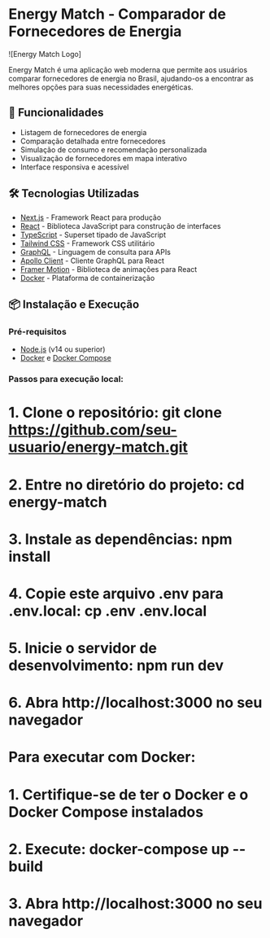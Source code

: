 # Energy Match - Comparador de Fornecedores de Energia

![Energy Match Logo]

Energy Match é uma aplicação web moderna que permite aos usuários comparar fornecedores de energia no Brasil, ajudando-os a encontrar as melhores opções para suas necessidades energéticas.

## 🚀 Funcionalidades

- Listagem de fornecedores de energia
- Comparação detalhada entre fornecedores
- Simulação de consumo e recomendação personalizada
- Visualização de fornecedores em mapa interativo
- Interface responsiva e acessível

## 🛠 Tecnologias Utilizadas

- [Next.js](https://nextjs.org/) - Framework React para produção
- [React](https://reactjs.org/) - Biblioteca JavaScript para construção de interfaces
- [TypeScript](https://www.typescriptlang.org/) - Superset tipado de JavaScript
- [Tailwind CSS](https://tailwindcss.com/) - Framework CSS utilitário
- [GraphQL](https://graphql.org/) - Linguagem de consulta para APIs
- [Apollo Client](https://www.apollographql.com/docs/react/) - Cliente GraphQL para React
- [Framer Motion](https://www.framer.com/motion/) - Biblioteca de animações para React
- [Docker](https://www.docker.com/) - Plataforma de containerização

## 📦 Instalação e Execução

### Pré-requisitos

- [Node.js](https://nodejs.org/) (v14 ou superior)
- [Docker](https://www.docker.com/) e [Docker Compose](https://docs.docker.com/compose/)

### Passos para execução local:
# 1. Clone o repositório: git clone https://github.com/seu-usuario/energy-match.git
# 2. Entre no diretório do projeto: cd energy-match
# 3. Instale as dependências: npm install
# 4. Copie este arquivo .env para .env.local: cp .env .env.local
# 5. Inicie o servidor de desenvolvimento: npm run dev
# 6. Abra http://localhost:3000 no seu navegador

# Para executar com Docker:
# 1. Certifique-se de ter o Docker e o Docker Compose instalados
# 2. Execute: docker-compose up --build
# 3. Abra http://localhost:3000 no seu navegador

